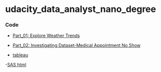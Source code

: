 # udacity_data_analyst_nano_degree



### Code

- [Part_01: Explore Weather Trends](http://nbviewer.jupyter.org/github/Yousuf28/udacity_data_analyst_nano_degree/blob/master/part_01_expore_weather_trends/weather_tredns_final.ipynb)

- [Part_02: Investigating Dataset-Medical Appointment No Show](http://nbviewer.jupyter.org/github/Yousuf28/udacity_data_analyst_nano_degree/blob/master/part_02_investigate_dataset/investigating_dataset_final.ipynb)

- [tableau](https://public.tableau.com/profile/yousuf.ali#!/vizhome/MedicalAppointmentNoShow/agevsNoshow)

-[SAS html](https://drive.google.com/file/d/1v-o2TkogAcXmfPMK-aWxVk47uUIVhZTR/view?usp=sharing)
